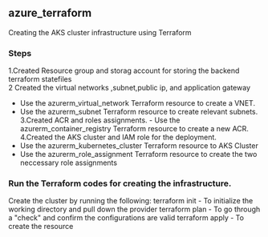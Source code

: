 ## azure_terraform
Creating the AKS cluster infrastructure using Terraform
### Steps
1.Created Resource group and storag account for storing the backend terraform statefiles <br />
2 Created the virtual networks ,subnet,public ip, and application gateway <br />
   - Use the azurerm_virtual_network Terraform resource to create a VNET.
   - Use the azurerm_subnet Terraform resource to create relevant subnets. <br />
3.Created ACR and roles assignments. 
    - Use the azurerm_container_registry Terraform resource to create a new ACR. <br />
4.Created the AKS cluster and IAM role for the deployment.
  - Use the azurerm_kubernetes_cluster Terraform resource to AKS Cluster
  - Use the azurerm_role_assignment Terraform resource to create the two neccessary role assignments<br />
### Run the Terraform codes for creating the infrastructure.
Create the cluster by running the following:
terraform init - To initialize the working directory and pull down the provider
terraform plan - To go through a "check" and confirm the configurations are valid
terraform apply - To create the resource



